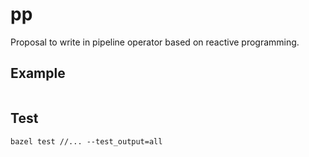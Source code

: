 # pp
Proposal to write in pipeline operator based on reactive programming.

## Example
```

```

## Test
```
bazel test //... --test_output=all   
```
